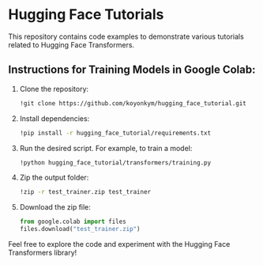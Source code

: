 # Hugging Face Tutorials

This repository contains code examples to demonstrate various tutorials related to Hugging Face Transformers.

## Instructions for Training Models in Google Colab:

1. Clone the repository:
    ```bash
    !git clone https://github.com/koyonkym/hugging_face_tutorial.git
    ```

2. Install dependencies:
    ```bash
    !pip install -r hugging_face_tutorial/requirements.txt
    ```

3. Run the desired script. For example, to train a model:
    ```bash
    !python hugging_face_tutorial/transformers/training.py
    ```

4. Zip the output folder:
    ```bash
    !zip -r test_trainer.zip test_trainer
    ```

5. Download the zip file:
    ```python
    from google.colab import files
    files.download("test_trainer.zip")
    ```

Feel free to explore the code and experiment with the Hugging Face Transformers library!